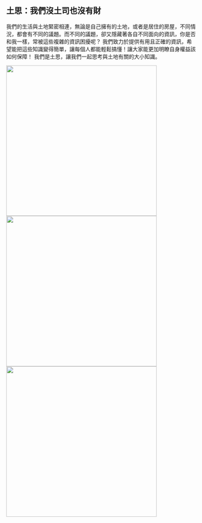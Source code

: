 ## 土思：我們沒土司也沒有財

我們的生活與土地緊密相連，無論是自己擁有的土地，或者是居住的房屋，不同情況，都會有不同的議題。而不同的議題，卻又隱藏著各自不同面向的資訊，你是否和我一樣，常被這些複雜的資訊困擾呢？ 
我們致力於提供有用且正確的資訊，希望能把這些知識變得簡單，讓每個人都能輕鬆搞懂！讓大家能更加明瞭自身權益該如何保障！ 
我們是土思，讓我們一起思考與土地有關的大小知識。

<img src="https://user-images.githubusercontent.com/24452337/129508363-c66843a6-ac85-43ba-8649-a6c0e04a9ad4.jpg" width="400">
<img src="https://user-images.githubusercontent.com/24452337/129508376-1c439488-6322-433c-be57-be6e73c1788e.jpg" width="400">
<img src="https://user-images.githubusercontent.com/24452337/129508382-860a488c-d80f-4560-a6b8-847048a0cc70.jpg" width="400">
